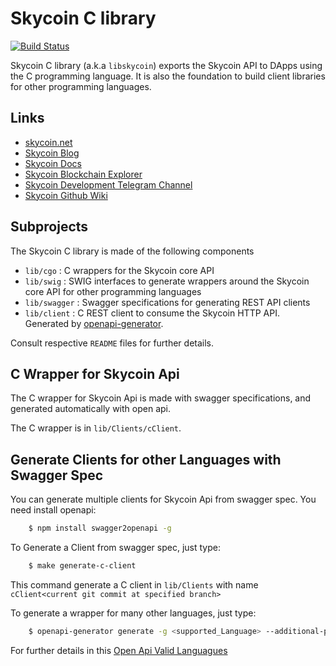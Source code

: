 
[](https://user-images.githubusercontent.com/26845312/32426705-d95cb988-c281-11e7-9463-a3fce8076a72.png)

# Skycoin C library

[![Build Status](https://travis-ci.org/skycoin/libskycoin.svg)](https://travis-ci.org/skycoin/libskycoin)

Skycoin C library (a.k.a `libskycoin`) exports the Skycoin API to DApps using the C programming language.
It is also the foundation to build client libraries for other programming languages.

## Links

* [skycoin.net](https://www.skycoin.net)
* [Skycoin Blog](https://www.skycoin.net/blog)
* [Skycoin Docs](https://www.skycoin.net/docs)
* [Skycoin Blockchain Explorer](https://explorer.skycoin.net)
* [Skycoin Development Telegram Channel](https://t.me/skycoindev)
* [Skycoin Github Wiki](https://github.com/skycoin/skycoin/wiki)

## Subprojects

The Skycoin C library is made of the following components

- `lib/cgo`     : C wrappers for the Skycoin core API
- `lib/swig`    : SWIG interfaces to generate wrappers around the Skycoin core API for other programming languages
- `lib/swagger` : Swagger specifications for generating REST API clients
- `lib/client`  : C REST client to consume the Skycoin HTTP API. Generated by [openapi-generator](https://github.com/OpenAPITools/openapi-generator).

Consult respective `README` files for further details.

## C Wrapper for Skycoin Api

The C wrapper for Skycoin Api is made with swagger specifications, and generated automatically with open api.

The C wrapper is in `lib/Clients/cClient`.

## Generate Clients for other Languages with Swagger Spec

You can generate multiple clients for Skycoin Api from swagger spec.
You need install openapi:

``` sh
    $ npm install swagger2openapi -g
```

To Generate a Client from swagger spec, just type:

``` sh
    $ make generate-c-client
```
This command generate a C client in `lib/Clients` with name `cClient<current git commit at specified branch>`

To generate a wrapper for many other languages, just type:

```sh
    $ openapi-generator generate -g <supported_Language> --additional-properties=prependFormOrBodyParameters=true -o /path/to/client -i ./lib/swagger/swagger.yml
```

For further details in this [Open Api Valid Languagues]( https://openapi-generator.tech/docs/generators)